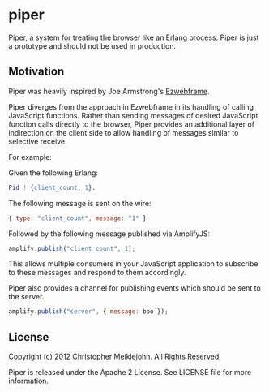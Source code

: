 # piper

Piper, a system for treating the browser like an Erlang process.  Piper
is just a prototype and should not be used in production.

## Motivation

Piper was heavily inspired by Joe Armstrong's [Ezwebframe](https://github.com/joearms/ezwebframe).

Piper diverges from the approach in Ezwebframe in its handling of
calling JavaScript functions.  Rather than sending messages of desired
JavaScript function calls directly to the browser, Piper provides an
additional layer of indirection on the client side to allow handling of
messages similar to selective receive.

For example:

Given the following Erlang:

```erlang
Pid ! {client_count, 1}.
```

The following message is sent on the wire:

```javascript
{ type: "client_count", message: "1" }
```

Followed by the following message published via AmplifyJS:

```javascript
amplify.publish("client_count", 1);
```

This allows multiple consumers in your JavaScript application to
subscribe to these messages and respond to them accordingly.

Piper also provides a channel for publishing events which should be sent
to the server.

```javascript
amplify.publish("server", { message: boo });
```

## License

Copyright (c) 2012 Christopher Meiklejohn.  All Rights Reserved.

Piper is released under the Apache 2 License. See LICENSE file for more information.
